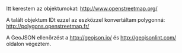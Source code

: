 Itt kerestem az objektumokat:
http://www.openstreetmap.org/

A talált objektum IDt ezzel az eszközzel konvertáltam polygonná:
http://polygons.openstreetmap.fr/

A GeoJSON ellenőrzést a http://geojson.io/ és http://geojsonlint.com/ oldalon végeztem.